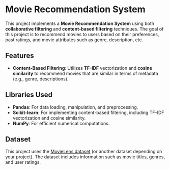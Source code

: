 # Movie Recommendation System

This project implements a **Movie Recommendation System** using both **collaborative filtering** and **content-based filtering** techniques. The goal of this project is to recommend movies to users based on their preferences, past ratings, and movie attributes such as genre, description, etc.

## Features

- **Content-Based Filtering**: Utilizes **TF-IDF** vectorization and **cosine similarity** to recommend movies that are similar in terms of metadata (e.g., genre, descriptions).

## Libraries Used

- **Pandas**: For data loading, manipulation, and preprocessing.
- **Scikit-learn**: For implementing content-based filtering, including TF-IDF vectorization and cosine similarity.
- **NumPy**: For efficient numerical computations.

## Dataset

This project uses the [MovieLens dataset](https://raw.githubusercontent.com/YBI-Foundation/Dataset/a6bcba4b6f9b87d8f924df1dacad300785571cfe/Movies%20Recommendation.csv) (or another dataset depending on your project). The dataset includes information such as movie titles, genres, and user ratings.
